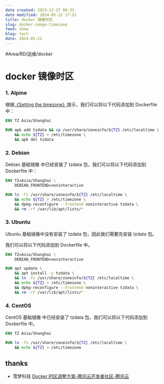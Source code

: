 ```yaml
---
date created: 2023-12-27 00:33
date modified: 2024-05-22 17:52
title: docker 镜像时区
slug: docker-image-timezone
feed: show
blog: tech
date: 2024-05-21
---
```

#Area/RD/运维/docker

# docker 镜像时区

### 1. Alpine

根据[《Setting the timezone》](https://cloud.tencent.com/developer/tools/blog-entry?target=https%3A%2F%2Fwiki.alpinelinux.org%2Fwiki%2FSetting_the_timezone)提示，我们可以将以下代码添加到 Dockerfile 中：

```dockerfile
ENV TZ Asia/Shanghai

RUN apk add tzdata && cp /usr/share/zoneinfo/${TZ} /etc/localtime \
    && echo ${TZ} > /etc/timezone \
    && apk del tzdata
```

### 2. Debian

Debian 基础镜像 中已经安装了 tzdata 包，我们可以将以下代码添加到 Dockerfile 中：

```dockerfile
ENV TZ=Asia/Shanghai \
    DEBIAN_FRONTEND=noninteractive

RUN ln -fs /usr/share/zoneinfo/${TZ} /etc/localtime \
    && echo ${TZ} > /etc/timezone \
    && dpkg-reconfigure --frontend noninteractive tzdata \
    && rm -rf /var/lib/apt/lists/*
```

### 3. Ubuntu

Ubuntu 基础镜像中没有安装了 tzdata 包，因此我们需要先安装 tzdata 包。

我们可以将以下代码添加到 Dockerfile 中。

```dockerfile
ENV TZ=Asia/Shanghai \
    DEBIAN_FRONTEND=noninteractive

RUN apt update \
    && apt install -y tzdata \
    && ln -fs /usr/share/zoneinfo/${TZ} /etc/localtime \
    && echo ${TZ} > /etc/timezone \
    && dpkg-reconfigure --frontend noninteractive tzdata \
    && rm -rf /var/lib/apt/lists/*
```

### 4. CentOS

CentOS 基础镜像 中已经安装了 tzdata 包，我们可以将以下代码添加到 Dockerfile 中。

```dockerfile
ENV TZ Asia/Shanghai

RUN ln -fs /usr/share/zoneinfo/${TZ} /etc/localtime \
    && echo ${TZ} > /etc/timezone
```

## thanks

- 雪梦科技 [Docker 时区调整方案-腾讯云开发者社区-腾讯云](https://cloud.tencent.com/developer/article/1626811)

